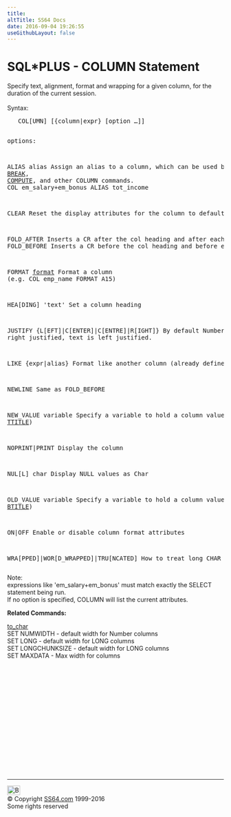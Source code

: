 ```yaml
---
title:
altTitle: SS64 Docs
date: 2016-09-04 19:26:55
useGithubLayout: false
---
```

<!-- #BeginLibraryItem "/Library/head_orasyntax.lbi" --><!-- #EndLibraryItem --><h1>SQL*PLUS - COLUMN Statement </h1> 
<p>Specify text, alignment, format and wrapping for a given column, 
  for the duration of the current session. <br>
  <br>
  Syntax:</p>
<pre>   COL[UMN] [{column|expr} [option …]] 

options:

ALIAS alias      Assign an alias to a column, which can be used by
                 <a href="syntax-sqlplus.html">BREAK</a>, <a href="syntax-sqlplus.html">COMPUTE</a>, and other COLUMN commands.
                 COL em_salary+em_bonus ALIAS tot_income

CLEAR            Reset the display attributes for the column to default.

FOLD_AFTER       Inserts a CR after the col heading and after each row. 
FOLD_BEFORE      Inserts a CR before the col heading and before each row.

FORMAT <a href="syntax-sqlplus-fmt.html">format</a>    Format a column (e.g. COL emp_name FORMAT A15)

HEA[DING] 'text' Set a column heading

JUSTIFY {L[EFT]|C[ENTER]|C[ENTRE]|R[IGHT]}
                 By default Numbers are right justified, text is left justified.

LIKE {expr|alias}
                 Format like another column (already defined)

NEWLINE          Same as FOLD_BEFORE
    
NEW_VALUE variable
                 Specify a variable to hold a column value. (see <a href="syntax-sqlplus.html">TTITLE</a>)

NOPRINT|PRINT    Display the column

NUL[L] char      Display NULL values as Char

OLD_VALUE variable
                 Specify a variable to hold a column value. (see <a href="syntax-sqlplus.html">BTITLE</a>)

ON|OFF           Enable or disable column format attributes

WRA[PPED]|WOR[D_WRAPPED]|TRU[NCATED] 
                 How to treat long CHAR strings
</pre>
<p> Note:<br>
expressions like '<span class="code">em_salary+em_bonus</span>' must match exactly the SELECT statement being run.<br>
If no option is specified, COLUMN will list the current attributes.</p>
<p><b>Related Commands:</b><br>
</p>
<p><a href="syntax-to_char.html">to_char</a><br>
SET NUMWIDTH - default width for Number columns<br>
SET LONG - default width for LONG columns<br>
SET LONGCHUNKSIZE - default width for LONG columns<br>
SET MAXDATA - Max width for columns</p><!-- #BeginLibraryItem "/Library/foot_ora.lbi" --><p>
<!-- oracle-footer -->
<ins class="adsbygoogle" style="display:inline-block;width:300px;height:250px" data-ad-client="ca-pub-6140977852749469" data-ad-slot="4275490898"></ins>
<script>
(adsbygoogle = window.adsbygoogle || []).push({});
</script></p>
<hr>
<div id="bl" class="footer"><a href="syntax-sqlplus-col.html#"><img src="../images/top.png" width="30" height="22" alt="Back to the Top"></a></div>
<div id="br" class="footer, tagline">© Copyright <a href="../index.html">SS64.com</a> 1999-2016<br>
Some rights reserved</div><!-- #EndLibraryItem -->

